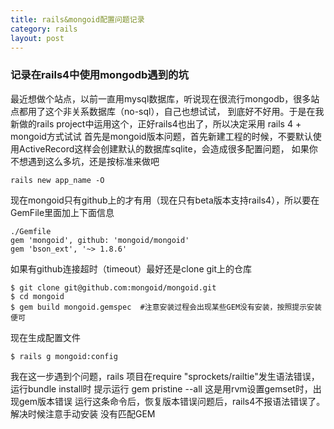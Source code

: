 ```yaml
---
title: rails&mongoid配置问题记录
category: rails
layout: post
---
```


### 记录在rails4中使用mongodb遇到的坑

  最近想做个站点，以前一直用mysql数据库，听说现在很流行mongodb，很多站点都用了这个非关系数据库（no-sql），自己也想试试，
到底好不好用。于是在我新做的rails project中运用这个，正好rails4也出了，所以决定采用 rails 4 + mongoid方式试试
首先是mongoid版本问题，首先新建工程的时候，不要默认使用ActiveRecord这样会创建默认的数据库sqlite，会造成很多配置问题，
如果你不想遇到这么多坑，还是按标准来做吧

    rails new app_name -O

现在mongoid只有github上的才有用（现在只有beta版本支持rails4），所以要在GemFile里面加上下面信息

    ./Gemfile
    gem 'mongoid', github: 'mongoid/mongoid'
    gem 'bson_ext', '~> 1.8.6'

如果有github连接超时（timeout）最好还是clone git上的仓库

    $ git clone git@github.com:mongoid/mongoid.git
    $ cd mongoid
    $ gem build mongoid.gemspec  #注意安装过程会出现某些GEM没有安装，按照提示安装便可

现在生成配置文件

    $ rails g mongoid:config

我在这一步遇到个问题，rails 项目在require "sprockets/railtie"发生语法错误，运行bundle install时 提示运行 gem pristine --all
这是用rvm设置gemset时，出现gem版本错误 运行这条命令后，恢复版本错误问题后，rails4不报语法错误了。解决时候注意手动安装
没有匹配GEM
